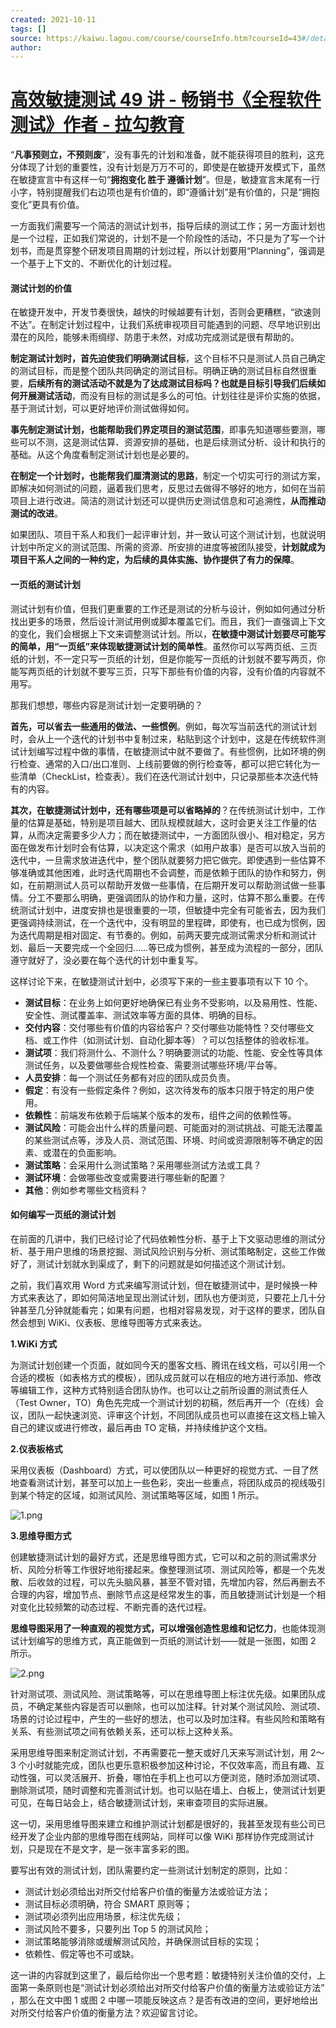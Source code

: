 ```yaml
---
created: 2021-10-11
tags: []
source: https://kaiwu.lagou.com/course/courseInfo.htm?courseId=43#/detail/pc?id=1585
author: 
---
```


# [高效敏捷测试 49 讲 - 畅销书《全程软件测试》作者 - 拉勾教育](https://kaiwu.lagou.com/course/courseInfo.htm?courseId=43#/detail/pc?id=1585)


“**凡事预则立，不预则废**”，没有事先的计划和准备，就不能获得项目的胜利，这充分体现了计划的重要性，没有计划是万万不可的，即使是在敏捷开发模式下，虽然在敏捷宣言中有这样一句“**拥抱变化 胜于 遵循计划**”。但是，敏捷宣言末尾有一行小字，特别提醒我们右边项也是有价值的，即“遵循计划”是有价值的，只是“拥抱变化”更具有价值。

一方面我们需要写一个简洁的测试计划书，指导后续的测试工作；另一方面计划也是一个过程，正如我们常说的，计划不是一个阶段性的活动，不只是为了写一个计划书，而是贯穿整个研发项目周期的计划过程，所以计划要用“Planning”，强调是一个基于上下文的、不断优化的计划过程。

#### 测试计划的价值

在敏捷开发中，开发节奏很快，越快的时候越要有计划，否则会更糟糕，“欲速则不达”。在制定计划过程中，让我们系统审视项目可能遇到的问题、尽早地识别出潜在的风险，能够未雨绸缪、防患于未然，对成功完成测试是很有帮助的。

**制定测试计划时，首先迫使我们明确测试目标**，这个目标不只是测试人员自己确定的测试目标，而是整个团队共同确定的测试目标。明确正确的测试目标自然很重要，**后续所有的测试活动不就是为了达成测试目标吗？也就是目标引导我们后续如何开展测试活动**，而没有目标的测试是多么的可怕。计划往往是评价实施的依据，基于测试计划，可以更好地评价测试做得如何。

**事先制定测试计划，也能帮助我们界定项目的测试范围**，即事先知道哪些要测，哪些可以不测，这是测试估算、资源安排的基础，也是后续测试分析、设计和执行的基础。从这个角度看制定测试计划也是必要的。

**在制定一个计划时，也能帮我们厘清测试的思路**，制定一个切实可行的测试方案，即解决如何测试的问题，逼着我们思考，反思过去做得不够好的地方，如何在当前项目上进行改进。简洁的测试计划还可以提供历史测试信息和可追溯性，**从而推动测试的改进**。

如果团队、项目干系人和我们一起评审计划，并一致认可这个测试计划，也就说明计划中所定义的测试范围、所需的资源、所安排的进度等被团队接受，**计划就成为项目干系人之间的一种约定，为后续的具体实施、协作提供了有力的保障**。

#### 一页纸的测试计划

测试计划有价值，但我们更重要的工作还是测试的分析与设计，例如如何通过分析找出更多的场景，然后设计测试用例或脚本覆盖它们。而且，我们一直强调上下文的变化，我们会根据上下文来调整测试计划。所以，**在敏捷中测试计划要尽可能写的简单，用“一页纸”来体现敏捷测试计划的简单性**。虽然你可以写两页纸、三页纸的计划，不一定只写一页纸的计划，但是你能写一页纸的计划就不要写两页，你能写两页纸的计划就不要写三页，只写下那些有价值的内容，没有价值的内容就不用写。

那我们想想，哪些内容是测试计划一定要明确的？

**首先，可以省去一些通用的做法、一些惯例**。例如，每次写当前迭代的测试计划时，会从上一个迭代的计划书中复制过来，粘贴到这个计划中，这是在传统软件测试计划编写过程中做的事情，在敏捷测试中就不要做了。有些惯例，比如环境的例行检查、通常的入口/出口准则、上线前要做的例行检查等，都可以把它转化为一些清单（CheckList，检查表）。我们在迭代测试计划中，只记录那些本次迭代特有的内容。

**其次，在敏捷测试计划中，还有哪些项是可以省略掉的**？在传统测试计划中，工作量的估算是基础，特别是项目越大、团队规模就越大，这时会更关注工作量的估算，从而决定需要多少人力；而在敏捷测试中，一方面团队很小、相对稳定，另方面在做发布计划时会有估算，以决定这个需求（如用户故事）是否可以放入当前的迭代中，一旦需求放进迭代中，整个团队就要努力把它做完。即使遇到一些估算不够准确或其他困难，此时迭代周期也不会调整，而是依赖于团队的协作和努力，例如，在前期测试人员可以帮助开发做一些事情，在后期开发可以帮助测试做一些事情。分工不要那么明确，更强调团队的协作和力量，这时，估算不那么重要。在传统测试计划中，进度安排也是很重要的一项，但敏捷中完全有可能省去，因为我们更强调持续测试，在一个迭代中，没有明显的里程碑，即使有，也已成为惯例，因为迭代周期是相对固定、有节奏的。例如，前两天要完成测试需求分析和测试计划、最后一天要完成一个全回归……等已成为惯例，甚至成为流程的一部分，团队遵守就好了，没必要在每个迭代的计划中重复写。

这样讨论下来，在敏捷测试计划中，必须写下来的一些主要事项有以下 10 个。

-   **测试目标**：在业务上如何更好地确保已有业务不受影响，以及易用性、性能、安全性、测试覆盖率、测试效率等方面的具体、明确的目标。
-   **交付内容**：交付哪些有价值的内容给客户？交付哪些功能特性？交付哪些文档、或工作件（如测试计划、自动化脚本等）？可以包括整体的验收标准。
-   **测试项**：我们将测什么、不测什么？明确要测试的功能、性能、安全性等具体测试任务，以及要做哪些合规性检查、需要测试哪些环境/平台等。
-   **人员安排**：每一个测试任务都有对应的团队成员负责。
-   **假定**：有没有一些假定条件？例如，这次待发布的版本只限于特定的用户使用。
-   **依赖性**：前端发布依赖于后端某个版本的发布，组件之间的依赖性等。
-   **测试风险**：可能会出什么样的质量问题、可能面对的测试挑战、可能无法覆盖的某些测试点等，涉及人员、测试范围、环境、时间或资源限制等不确定的因素、或潜在的负面影响。
-   **测试策略**：会采用什么测试策略？采用哪些测试方法或工具？
-   **测试环境**：会做哪些改变或需要进行哪些新的配置？
-   **其他**：例如参考哪些文档资料？

#### 如何编写一页纸的测试计划

在前面的几讲中，我们已经讨论了代码依赖性分析、基于上下文驱动思维的测试分析、基于用户思维的场景挖掘、测试风险识别与分析、测试策略制定，这些工作做好了，测试计划就水到渠成了，剩下的问题就是如何描述这个测试计划。

之前，我们喜欢用 Word 方式来编写测试计划，但在敏捷测试中，是时候换一种方式来表达了，即如何简洁地呈现出测试计划，团队也方便浏览，只要花上几十分钟甚至几分钟就能看完；如果有问题，也相对容易发现，对于这样的要求，团队自然会想到 WiKi、仪表板、思维导图等方式来表达。

**1.WiKi 方式**

为测试计划创建一个页面，就如同今天的墨客文档、腾讯在线文档，可以引用一个合适的模板（如表格方式的模板），团队成员就可以在相应的地方进行添加、修改等编辑工作，这种方式特别适合团队协作。也可以让之前所设置的测试责任人（Test Owner，TO）角色先完成一个测试计划的初稿，然后再开一个（在线）会议，团队一起快速浏览、评审这个计划，不同团队成员也可以直接在这文档上输入自己的建议或进行修改，最后再由 TO 定稿，并持续维护这个文档。

**2.仪表板格式**

采用仪表板（Dashboard）方式，可以使团队以一种更好的视觉方式、一目了然地查看测试计划，甚至可以加上一些色彩，突出一些重点，将团队成员的视线吸引到某个特定的区域，如测试风险、测试策略等区域，如图 1 所示。

![1.png](https://s0.lgstatic.com/i/image/M00/00/EC/CgqCHl6qqvuAbR1ZAAKkBjw9GPA432.png)

**3.思维导图方式**

创建敏捷测试计划的最好方式，还是思维导图方式，它可以和之前的测试需求分析、风险分析等工作很好地衔接起来。像整理测试项、测试风险等，都是一个先发散、后收敛的过程，可以先头脑风暴，甚至不管对错，先增加内容，然后再删去不合理的内容，增加节点、删除节点这是经常发生的事，而且敏捷测试计划是一个相对变化比较频繁的动态过程、不断完善的迭代过程。

**思维导图采用了一种直观的视觉方式，可以增强创造性思维和记忆力**，也能体现测试计划编写的思维方式，真正能做到一页纸的测试计划——就是一张图，如图 2 所示。

![2.png](https://s0.lgstatic.com/i/image/M00/00/EC/Ciqc1F6qqwSAOVARAATsp95XSRs734.png)

针对测试项、测试风险、测试策略等，可以在思维导图上标注优先级。如果团队成员，不确定某些内容是否可以删除，也可以加注释。针对某个测试风险、测试项、场景的讨论过程中，产生的一些好的想法，也可以及时加注释。有些风险和策略有关系、有些测试项之间有依赖关系，还可以标上这种关系。

采用思维导图来制定测试计划，不再需要花一整天或好几天来写测试计划，用 2～3 个小时就能完成，团队也更乐意积极参加这种讨论，不仅效率高，而且有趣、互动性强，可以灵活展开、折叠，哪怕在手机上也可以方便浏览，随时添加测试项、删除测试项，随时调整和完善测试计划。也可以贴在墙上、白板上，使测试计划更可见，在每日站会上，结合敏捷测试计划，来审查项目的实际进展。

这一切，采用思维导图来建立和维护测试计划都是很好的，我甚至发现有些公司已经开发了企业内部的思维导图在线网站，同样可以像 WiKi 那样协作完成测试计划，只是现在不是文字，是一张丰富多彩的图。

要写出有效的测试计划，团队需要约定一些测试计划制定的原则，比如：

-   测试计划必须给出对所交付给客户价值的衡量方法或验证方法；
-   测试目标必须明确，符合 SMART 原则等；
-   测试项必须列出应用场景，标注优先级；
-   测试风险不要多，只要列出 Top 5 的测试风险；
-   测试策略能够消除或缓解测试风险，并确保测试目标的实现；
-   依赖性、假定等也不可或缺。

这一讲的内容就到这里了，最后给你出一个思考题：敏捷特别关注价值的交付，上面第一条原则也是“测试计划必须给出对所交付给客户价值的衡量方法或验证方法” ，那么在文中图 1 或图 2 中哪一项能反映这点？是否有改进的空间，更好地给出对所交付给客户价值的衡量方法？欢迎留言讨论。
